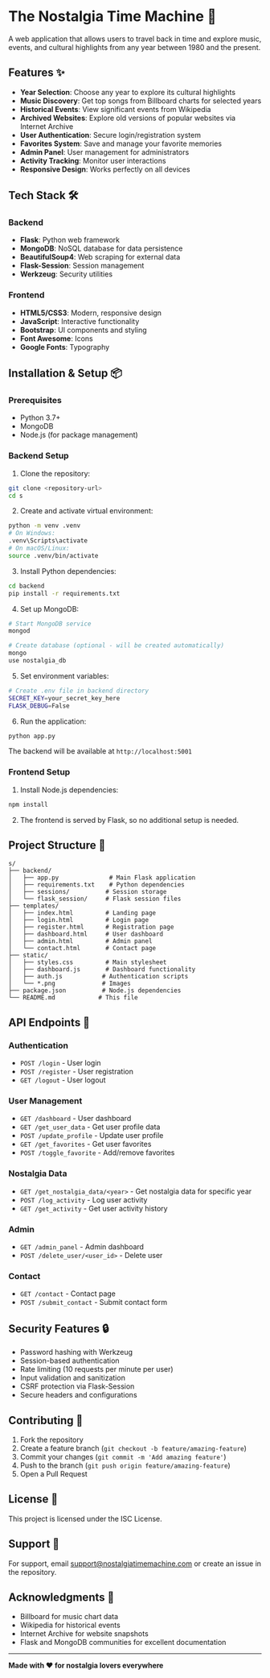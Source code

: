 # The Nostalgia Time Machine 🚀

A web application that allows users to travel back in time and explore music, events, and cultural highlights from any year between 1980 and the present.

## Features ✨

- **Year Selection**: Choose any year to explore its cultural highlights
- **Music Discovery**: Get top songs from Billboard charts for selected years
- **Historical Events**: View significant events from Wikipedia
- **Archived Websites**: Explore old versions of popular websites via Internet Archive
- **User Authentication**: Secure login/registration system
- **Favorites System**: Save and manage your favorite memories
- **Admin Panel**: User management for administrators
- **Activity Tracking**: Monitor user interactions
- **Responsive Design**: Works perfectly on all devices

## Tech Stack 🛠️

### Backend

- **Flask**: Python web framework
- **MongoDB**: NoSQL database for data persistence
- **BeautifulSoup4**: Web scraping for external data
- **Flask-Session**: Session management
- **Werkzeug**: Security utilities

### Frontend

- **HTML5/CSS3**: Modern, responsive design
- **JavaScript**: Interactive functionality
- **Bootstrap**: UI components and styling
- **Font Awesome**: Icons
- **Google Fonts**: Typography

## Installation & Setup 📦

### Prerequisites

- Python 3.7+
- MongoDB
- Node.js (for package management)

### Backend Setup

1. Clone the repository:

```bash
git clone <repository-url>
cd s
```

2. Create and activate virtual environment:

```bash
python -m venv .venv
# On Windows:
.venv\Scripts\activate
# On macOS/Linux:
source .venv/bin/activate
```

3. Install Python dependencies:

```bash
cd backend
pip install -r requirements.txt
```

4. Set up MongoDB:

```bash
# Start MongoDB service
mongod

# Create database (optional - will be created automatically)
mongo
use nostalgia_db
```

5. Set environment variables:

```bash
# Create .env file in backend directory
SECRET_KEY=your_secret_key_here
FLASK_DEBUG=False
```

6. Run the application:

```bash
python app.py
```

The backend will be available at `http://localhost:5001`

### Frontend Setup

1. Install Node.js dependencies:

```bash
npm install
```

2. The frontend is served by Flask, so no additional setup is needed.

## Project Structure 📁

```
s/
├── backend/
│   ├── app.py              # Main Flask application
│   ├── requirements.txt    # Python dependencies
│   ├── sessions/          # Session storage
│   └── flask_session/     # Flask session files
├── templates/
│   ├── index.html         # Landing page
│   ├── login.html         # Login page
│   ├── register.html      # Registration page
│   ├── dashboard.html     # User dashboard
│   ├── admin.html         # Admin panel
│   └── contact.html       # Contact page
├── static/
│   ├── styles.css         # Main stylesheet
│   ├── dashboard.js       # Dashboard functionality
│   ├── auth.js           # Authentication scripts
│   └── *.png             # Images
├── package.json          # Node.js dependencies
└── README.md            # This file
```

## API Endpoints 🔌

### Authentication

- `POST /login` - User login
- `POST /register` - User registration
- `GET /logout` - User logout

### User Management

- `GET /dashboard` - User dashboard
- `GET /get_user_data` - Get user profile data
- `POST /update_profile` - Update user profile
- `GET /get_favorites` - Get user favorites
- `POST /toggle_favorite` - Add/remove favorites

### Nostalgia Data

- `GET /get_nostalgia_data/<year>` - Get nostalgia data for specific year
- `POST /log_activity` - Log user activity
- `GET /get_activity` - Get user activity history

### Admin

- `GET /admin_panel` - Admin dashboard
- `POST /delete_user/<user_id>` - Delete user

### Contact

- `GET /contact` - Contact page
- `POST /submit_contact` - Submit contact form

## Security Features 🔒

- Password hashing with Werkzeug
- Session-based authentication
- Rate limiting (10 requests per minute per user)
- Input validation and sanitization
- CSRF protection via Flask-Session
- Secure headers and configurations

## Contributing 🤝

1. Fork the repository
2. Create a feature branch (`git checkout -b feature/amazing-feature`)
3. Commit your changes (`git commit -m 'Add amazing feature'`)
4. Push to the branch (`git push origin feature/amazing-feature`)
5. Open a Pull Request

## License 📄

This project is licensed under the ISC License.

## Support 💬

For support, email support@nostalgiatimemachine.com or create an issue in the repository.

## Acknowledgments 🙏

- Billboard for music chart data
- Wikipedia for historical events
- Internet Archive for website snapshots
- Flask and MongoDB communities for excellent documentation

---

**Made with ❤️ for nostalgia lovers everywhere**
